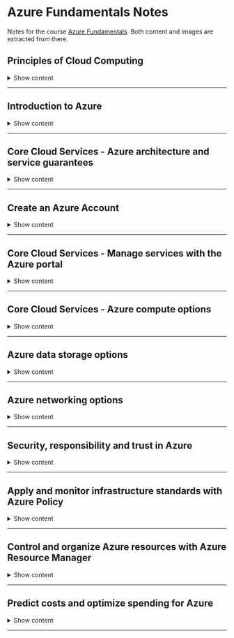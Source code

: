 # Azure Fundamentals Notes

Notes for the course [Azure Fundamentals](https://docs.microsoft.com/en-us/learn/paths/azure-fundamentals/). Both content and images are extracted from there.

## Principles of Cloud Computing

<details>
<summary> 
Show content
</summary>
<p>

### Learning Objectives

* Common cloud computing services
* Benefits of cloud computing
* Cloud deployment model

### What is cloud computing?

It's a resource rental based on a pay per use approach, abstracting the hardware from the users.

### Cloud Computing Services

#### Compute Power

It is the processing capability offered by cloud-based servers. Depending on our needs, we can chose among three different options:

* **Virtual Machines (VM)**: You are provided the hardware and the OS, but have to control and maintain the rest of the software. This VM will run on a physical server based on a datacenter and overall resources will be shared with other VMs in an isolated and secure fashion.

* **Containers**: Such as Docker, offer an independent, consistent and isolated execution environment for applications. They do not require any OS - as they just contain the minimum dependencies to run the app - they are easy and fast to spin up, move to a different machine and scale.

* **Serverless Computing**: Is the ability to run an application without creating, configuring nor maintaining a server. By breaking the whole application into smaller pieces, we can define a workflow and a set of triggers to execute the different parts of the application.

As per **pricing**, with VMs and Containers, we pay for as long the server is up, eventhough the application is idle. With Serverless Computing though, you only pay for the processing time of each function.

![img](./assets/principles-of-cloud-computing/vm-vs-container-vs-serverless.png)

#### Storage

If you either need to store a file or use a database, cloud providers offer the possibility to scale the storage as per your needs.

#### Summary

As requirements vary among all the processes and services business needs to offer, cloud computing is a **flexible** and **cost-efficient** solution to both small or big companies.

### Benefits of Cloud Computing

* **Cost-Effective**: with a pay-as-you-go model you don't need to make huge upfronts investments to start offering your services. Moreover, you don't need to manage any kind of infrastructure, freeing people to focus on other tasks.

* **Scalable**: It's easy to increase / decrease the resources used either manually or automatically.
    * *Vertical Scaling* or *scaling up* can be used to increase the power of an existing machine.
    * *Horizontal Scaling* or *scaling out* adds more servers to function together as a unit.

* **Elastic**: Can automatically adapt to workload changes by adding or removing resources.

* **Current**: By removing the need of managing hardware and other IT tasks, you can focus on just building and deploying your apps.

* **Reliable**: As it offers backups, disaster recovery and data replication services to make sure that your data is always safe. If on top you follow redudancy on your architectures you can avoid single points of failure.

* **Global**: With datacenters all over the globe, you can have presence close to your customers and reduce response time.

* **Secure**: Offering policies, technologies and controls.

### Compliance terms and requirements

Cloud providers should also help when complying with regulations and standards such as GDPR.

### Economies of Scale

The ability to do things at a lower cost per unit when operating at a larger scale.

### Capital expenditure (CapEx) versus operational expenditure (OpEx)

* **Capital Expenditure (CapEx)**: Spending of money on physical infrastructure up front, and then deducting that expense from your tax bill over time. This is the example of on-premise servers, where one needs to pay for server, storage, network, backup, disaster recovery and general infrastructure costs for both software and hardware plus the technical personnel.

* **Operational Expenditure (OpEx)**: Spending money on services or products now and being billed for them now. With cloud computing we can access to more customized features as we're not sharing the same framework for everyone. Charges are scalable based on usage rather than having a fixed capacity and the billing can directly by focused to a user or organization level.

![img](./assets/principles-of-cloud-computing/capexvsopex.png)

### Cloud deployment models

A cloud deployment model defines where the data is stored and how customers interact with it.

* **Public Cloud**: No local hardware - everything runs on the cloud provider. It implies the following **advantadges**:
    * Scalability and agility, as you just rent more hardware when needing it.
    * Pay-as-you-go pricing: no CapEx.
    * No need for hardware maintenance.
    * Minimal technical knowledge to set up and use.

    However, there also are some **disadvantages**:
    * Maybe you are not able to manage the hardware as you'd want.
    * It's possible that some security requirements, policies or standards that cannot be met.
    * Unique business requirements - such as maintaining a legacy application - might be hard to meet.

* **Private Cloud**: You set up the whole datacenter, access policies and resources in the organization. This has some **advantages**:
    * You can configure it so that it's possible to maintain any legacy app.
    * Full control (and responsability) over security.
    * Easier to meet security, policy and standards.

    The **disadvantages** would be:
    * Initial CapEx costs.
    * Limited agility.
    * High IT skills.

* **Hybrid Cloud**: Combination of Public and Private clouds, which brings both worlds advantages which may be benefitial for some applications or configurations but also can end up being more expensive and hard to manage.

### Types of Cloud Services

* **IaaS**: Most flexible category, giving full control on the hardware that runs the app.
    > **Shared repsonsibility model**: Ensuring that a service is running is a shared responsibility between the cloud provider (in charge of the infrastructure) and the customer (who needs to set up the proper configurations).
    This is the usual scenario when migrating workloads - as you can mimic on-premise setup, testing and deployment for new apps and for storage, backup and recovery.

* **PaaS**: Provides an environment for building, testing and deploying software applications, where one does not need to care about the underlying infrastructure. It is useful as it brings a framework that developers can work upon and also for analytics or BI tasks.

* **SaaS**: Software hosted and managed for the customer, who acts as end user.

![img](./assets/principles-of-cloud-computing/responsibility.png)


### Knowledge Check

1. Which term from the list below would be viewed as benefits of using cloud services?

* Unpredictable costs
* Elasticity
* Local reach only

    <details>
    <summary> 
    Answer
    </summary>
    <p>
    Elasticity: Elasticity, Agility and Economies of scale are the correct answers, and would be seen as benefits that you can gain from using cloud services.
    </p>
    </details>


2. Suppose you have two types of applications: legacy applications that require specialized mainframe hardware and newer applications that can run on commodity hardware. Which cloud deployment model would be best for you?


* Public cloud
* Private cloud
* Hybrid cloud

    <details>
    <summary> 
    Answer
    </summary>
    <p>
    Hybrid cloud: A hybrid cloud is a public and private cloud combined. You can run your new applications on commodity hardware you rent from the public cloud and maintain your specialized mainframe hardware on-premises.
    </p>
    </details>

3. You're developing an application and want to focus on building, testing, and deploying. You don't want to worry about managing the underlying hardware or software. Which cloud service type is best for you?

* Infrastructure as a Service (IaaS)
* Platform as a Service (PaaS)
* Software as a Service (SaaS)


    <details>
    <summary> 
    Answer
    </summary>
    <p>
    Platform as a Service (PaaS): Platform as a Service is the best choice here because the PaaS services handle the IT management tasks for you, so you can focus on writing code.
    </p>
    </details>

</p>
</details>

---

## Introduction to Azure

<details>
<summary> 
Show content
</summary>
<p>

### Learning Objectives

* What Microsoft Azure is.
* Deploy and configure a web server.
* Learn how to scale up your server.
* Interact with the web server using Azure Cloud Shell.

### Tour of Azure services

Azure is Microsoft's cloud computing platform.

![img](./assets/introduction-to-azure/azure-services.png)

It offers a lot of services of different nature:

* **Compute**: helping in hosting applications and services.
* **Networking**: for linking resources and providing access to applications.
* Four main types of **storage**: Blob storage, File storage, Queue storage and Table storage (NoSQL store).
* **Mobile**: to create services for iOS, Android an Windows.
* **Databases** with global connectivity.
* Building and hosting **Web** applications.
* **IoT** data gathering and analysis.
* Analytics solutions for **Big Data**.
* **AI**: helping with creating and deploying ML models.
* **DevOps** services for building, testing and releasing your applications.

### Exercise - Create a website hosted in Azure

> In this section, it is useful to directly access Azure course and work with the given [sandbox](https://docs.microsoft.com/en-us/learn/modules/welcome-to-azure/4-exercise-create-website). It does not charge your subscription.

* **App Service**: HTTP-based service that enables you to build many types of web-based solutions without managing the infrastructure. With an App Service Plan we specify the compute resources and location for the web app.

* **Azure Marketplace**: Online store that hosts certified and optimized applications to run in Azure, for example Wordpress in an App Service.

### Exercise - Configure an App Service

> In this section, it is useful to directly access Azure course and work with the given [sandbox](https://docs.microsoft.com/en-us/learn/modules/welcome-to-azure/5-exercise-configure-app-service). It does not charge your subscription.

By looking at the performance graphs we can check if we need to perform any changes on the configuration of our app. When **scaling** a webb app, we could add network bandwidth, memory, storage or compute power.

> **Azure Advisor** and **Azure Cost Management** are two services that help you optimize cloud spend. You can use these services to identify where you're using more than you need, and then scale back to the capacity you're actually using.

Finally, notice that there are three categories of configurations plans to make it easier to define our setup for dev, prod or isolated workloads.

> **Isolated**:	This category is ideal for workloads that require advanced networking and fine-grained scaling.

### Exercise - Access an App Service using Azure Cloud Shell

> In this section, it is useful to directly access Azure course and work with the given [sandbox](https://docs.microsoft.com/en-us/learn/modules/welcome-to-azure/6-exercise-cloud-shell). It does not charge your subscription.

**Azure Cloud Shell** is a browser-based command-line experience for managing and developing Azure resources


### Knowledge Check

1. What is Azure?

* Microsoft's cloud computing platform, which provides compute power, storage, and services over the Internet using a pay-as-you-go pricing model.
* A single data center located in Redmond, Washington.
* A hosting environment specifically for virtual machines

    <details>
    <summary> 
    Answer
    </summary>
    <p>
    Microsoft's cloud computing platform, which provides compute power, storage, and services over the Internet using a pay-as-you-go pricing model: Azure provides raw compute power and storage, as well as services to help you explore new software paradigms such as intelligent bots and mixed reality. 
    </p>
    </details>


2. Which of the following is an example of an Azure application platform?

* Azure App Service
* Azure Load Balancer
* Azure Table Storage
* Azure Cache for Redis

    <details>
    <summary> 
    Answer
    </summary>
    <p>
    Azure App Service: Azure App Service is an HTTP-based service that enables you to build and host many types of web-based solutions without managing infrastructure. 
    </p>
    </details>

3. When should you scale out your deployment?

* When your application or service requires a more powerful CPU or more memory to run faster.
* When you need additional virtual machines to speed up your application.
* When you're using excess capacity that you don't need.

    <details>
    <summary> 
    Answer
    </summary>
    <p>
    When you need additional virtual machines to speed up your application: Scaling out means adding additional systems, such as virtual machines. For example, you might create many virtual machines configured in the same way and use a load balancer to distribute work across them. 
    </p>
    </details>


</p>
</details>

---

## Core Cloud Services - Azure architecture and service guarantees

<details>
<summary> 
Show content
</summary>
<p>

### Learning Objectives

* Physical infrastructure of Azure.
* Understand the service level agreements provided by Azure.
* Learn how to provide your own service level agreement for your apps.

### Datacenters and Regions

Cloud providers are built upon datacenters around the globe, where the physical hardware is located.

**Regions** are geographical areas on the planet containing +1 datacenter. This partition into regions gives flexibility to provide services which are close - and thus ensure lower latency - to the user.

### Geographies

Azure divides the world into **geographies** that are defined by geopolitical boundaries. Each geography preserve data residency and compliance needs required by those countries. Moreover, they are fault-tolerant to withstand complete region failure. We have the following geographies:

* Americas
* Europe
* Asia Pacific
* Middle East and Africa

Each region belongs to a single geography and has specific service availability, compliance, and data residency/sovereignty rules applied to it

### Availability Zones

To avoid single points of failure, cloud providers can help us create highly available applications through **Availability Zones**, which are separate datancenters within a region isolated from each other. If one zone goes down, the others keep working. The idea is that we can locate the resources in a zone and replicate in another.

There are two types of services that support AZs:
* Zonal Services: where the resource is pinned to a specific zone (e.g., a VM)
* Zone-redundant Services: where the platform automatically replicates services accross zones (e.g., zone-redundant storage or SQL databases)

### Region Pairs

Availability zones are created using 1+ datacenters, and there is a minimum of three zones within a single region. To ensure that services can still be provided even if two datacenters go down, Azure created Region Pairs.

Region Pairs are two region in the same geography but at least 300 miles away, which helps replicating resources accross the same geography and ensuring availabilty even in case of disaster. They are used to provide reliable services and data redudancy (geo-redundant).

### Service-Level Agreements

Formal documents called Service-Level Agreements (SLAs) capture the specific terms that define the performance standards that apply to Azure. These documents are specific for individual services and define what happens if a products fails to perform.

There are three key characteristics of SLAs:

* **Performance Targets**: such as uptime guarantees or connectivity rates.
* **Uptime and Connectivity Guarantees**: which usually specify from 99.9% performance target commitment to 99.999%.
* **Service Credits**: describing how Microsoft will respond if a service fails to perform its governing SLA's specification.

### Compose SLAs accross services

Combining SLAs from different services results in a *Composite SLA*. We can calculate this with probability calculus.

For example having a Web App (99.95%) that redirects trafic to either a DB (99.99%) or a Queue (99.9%) gives us:

* If the probability that both DB and queue are up is `1.0 − (0.0001 × 0.001) = 99.99999%`
* Then, the composite SLA ends up as

```bash
99.95 × 99.99999 = ~99.95%
```

### Improve your app reliability

*Application SLA* is the creation of your own SLA based on the workloads and services. We need to know our business requirements to provide a solution that best suits an overall SLA considering all components.

Although rare, we also need to plan for entire service disruption. Here we have important aspects such as **Resiliency**, the ability of a system to recover from failures and continue to function. High availability and disaster recovery are two crucial components of resiliency. Howeher, the higher availability we want our application to be, the more expensive it will get as it will require more resources. This will also make it more complex in the overall architecture.


### Knowledge Check

1. Deploying an app can be done directly to what level of physical granularity? 

* Region
* Datacenter
* Server rack

    <details>
    <summary> 
    Answer
    </summary>
    <p>
    Region: Azure organizes infrastructure around regions, which include multiple datacenters. You can pick the region you want resources deployed into. You can't select a specific datacenter or location within a datacenter.
    </p>
    </details>


2. To use Azure datacenters that are made available with power, cooling, and networking capabilities independent from other datacenters in a region, choose a region that supports _________?

* Geography distribution
* Service-Level Agreements (SLAs)
* Availability Zones

    <details>
    <summary> 
    Answer
    </summary>
    <p>
    Availability Zones: Availability Zones are datacenters set up to be an isolation boundary from others in the region, with their own power, cooling, and networking. If one zone in a region goes down, other Availability Zones in the region continue to work. 
    </p>
    </details>

3. Application availability refers to what?

* The service level agreement of the associated resource.
* Application support for an availability zone.
* The overall time that a system is functional and working.

    <details>
    <summary> 
    Answer
    </summary>
    <p>
    The time that a system is working is referred to as the application availability.
    </p>
    </details>


</p>
</details>

---

## Create an Azure Account

<details>
<summary> 
Show content
</summary>
<p>


### Accounts and subscriptions

An **Azure account** is an identity in either Azure Active Directory (Azure AD), or a directory that is trusted by Azure AD, such as a work or school organization. It holds information such as:

* Name, email, and contact preferences
* Billing information such as a credit card

You use an Azure account to sign in to the Azure website and administer or deploy services. Every Azure account is associated with one or more subscriptions.

An **Azure subscription** is a logical container used to provision resources in Azure and is associated with Azure AD.

There are four different subcription types:

* Free
* Pay-As-You-Go
* Enterprise Agreement
* Student

### When to use multiple Azure subscriptions

Sometimes it is useful to separate resources at a subcription level, as **billing** and **access control** happen at the subscription. We could use this to separate DEV and PROD environments for billing and security reasons or even to isolate some resources for compliance.

Also, note that one could also transfer a subscription from one billing account to another.

### Authenticate access with Azure Active Directory

Azure AD is a modern identity provider that supports multiple authentication protocols. It is partitioned into separate **tenants**, which are dedicated and isolated instances of the Azure Active Directory service, owned and managed by an organization. A tenant may have multiple subscriptions (in a trust relationship), but a subscription only belongs to one tenant.

![./assets/azure-account/4-azure-ad-tenant.png]

Notice that each Azure AD tenant has an account owner. This is the original Azure account that is responsible for billing. You can add additional users to the tenant, and even invite guests from other Azure AD tenants to access resources in subscriptions.

### Knowledge Check

1. Which of the following defines an Azure subscription correctly?

* Using Azure does not require a subscription
* All Azure subscriptions are always free
* An Azure subscription is a logical unit of Azure services that is linked to an Azure account
* An account cannot have more than one subscription


    <details>
    <summary> 
    Answer
    </summary>
    <p>
     An Azure subscription is a logical unit of Azure services that is linked to an Azure account: Using Azure requires an Azure subscription. Azure offer free and paid subscription options to suit different customer needs and requirements, and an account can have one or more subscriptions, with different billing models and access-management policies applied to each . A subscription provides authenticated and authorized access to Azure products and services, and allows you to provision resources.
    </p>
    </details>


2. True or False. Azure has free services you can use once you have an Azure subscription.

* True - there are several free services available.
* False - services are only free for the first 12 months.


    <details>
    <summary> 
    Answer
    </summary>
    <p>
     True: Azure has several free services you can use including Azure App Services, Functions, and Azure Kubernetes containers.
    </p>
    </details>

3. Billing in Azure is ______________

* Annually for each Azure account based on usage.
* Monthly for each Azure subscription based on usage.
* Monthly for each Azure account based on usage.
* Daily for each Azure subscription based on usage.


    <details>
    <summary> 
    Answer
    </summary>
    <p>
    Billing is performed monthly for each subscription in the account, based on the resource usage.
    </p>
    </details>

</p>
</details>

---

## Core Cloud Services - Manage services with the Azure portal

<details>
<summary> 
Show content
</summary>
<p>

### Azure management options

There is a broad selection of tools that can be used to configure and manage Azure.


* **Azure portal** for interacting with Azure via a Graphical User Interface (GUI). It uses a **blades model** for navigation, where a blade is a slide-out panel containing the UI for a single level in a navigation sequence. The initial dashboard can be configured with a tile system to show the resources or metrics that the user is interested in the most. Dashboards can be created, cloned or deleted and configured using the *dashboard.json* file.
* **Azure PowerShell** and Azure Command-Line Interface (CLI) for command line and automation-based interactions with Azure.
* **Azure Cloud Shell** for a web-based command-line interface.
* **Azure mobile app** for monitoring and managing your resources from your mobile device.

Moreover, it is good to know that one can use preview resources (by searching for "preview") and get notified about General Availability (GA) releases in the "What's new" link.

### Knowledge Check

1. An Azure dashboard is stored as which type of file?

* XML
* JSON
* PNG

    <details>
    <summary> 
    Answer
    </summary>
    <p>
    Azure dashboards are stored as JSON files, which allow them to be uploaded and downloaded to share with other members of the Azure directory.
    </p>
    </details>

2. Azure Advisor provides advice on which of these topics:

* Creating an Azure account
* Best practices and security for your services
* Using the Azure portal effectively

    <details>
    <summary> 
    Answer
    </summary>
    <p>
    Azure Advisor is a free service built into Azure that provides recommendations on high availability, security, performance, and cost.
    </p>
    </details>


3. True or false: Azure Cloud Shell is an interactive, browser-accessible shell for managing Azure resources?

* True
* False

    <details>
    <summary> 
    Answer
    </summary>
    <p>
    Azure Cloud Shell is an interactive shell for managing Azure resources. You can control and administer all of your Azure resources in the current subscription through a command-line interface built right into the portal.
    </p>
    </details>


</p>
</details>

---

## Core Cloud Services - Azure compute options

<details>
<summary> 
Show content
</summary>
<p>

### Learning Objectives

* Identify compute options in Azure.
* Select compute options that are appropriate for your business.

### Essential Azure compute concepts

Azure compute is an on-demand computing service for running cloud-based applications in the form of:

* **Virtual Machines**: software emulations of physical computers. They include a virtual processor, memory, storage and networking resources. They need to run on an OS.
* **Containers**: virtualization environment for running applications. They do not need any OS, instead they just include the minimum necessary dependencies to run the application and use the existing host OS running the container.
* **App Service**: PaaS offering in Azure designes to host web-oriented applications.
* **Serverless Computing**: is a cloud-hosted execution environment that runs your code but abstracts the underlying hosting environment.

### Explore Azure Virtual Machines

They are a useful choice when we need
* Total control over the operating system (OS)
* The ability to run custom software, or
* To use custom hosting configurations

Some use examples could be during testing and development, when running applications in the cloud without the need of creating the infrastructure, when extending your datacenter to the cloud or during disaster recovery to being able to run business critical applications.

Moreover, when migrating to the cloud, you could use a full IaaS approach to "lift and shift" your applications, copying your physical server configurations.

#### Scaling VMs

Grouping VMs together can bring the benefits of high availability, scalability and redundancy:
* **Availability sets**: logical grouping of two or more VMs to keep applications up during maintenance. This could mean that some patches or upgrades needed to be done on the machine (planned maintenance) or due to hardware failure in the datacenter (unplanned maintenance). The group of VMs that share common hardware are in the same *fault domain* - rack of servers.

    With an availability set you get up to three fault domains that each have a server rack with dedicated power and network resources and five logical update domains, which indicate the group of VMs that are being rebooted / patched at the same time.

    ![img](./assets/azure-compute-options/availability-sets.png)

* **Scale sets**: let you create and manage a group of identical, load balanced VMs in order to provide high availability apps and increase / decrease the number of VMs depending on demand.

* **Azure Batch**: enables large-scale job scheduling and compute management with the ability to scale to tens, hundreds or thousands of VMs. Batch starts a pool of VMs, installs applications and staging data, runs the jobs, identifies failures and requeues works, scales down the pool as work completes.

### Explore Containers in Azure

Azure supports Docker containers. There are several ways to manage containers in Azure:

* **Azure Container Instances (ACI)**: PaaS offering that allows to upload the containers and execute them directly with automatic elastic scale.
* **Azure Kubernetes Service (AKS)**: Complete orchestration service (automating, managing and interacting) for containers with distributes architectures with multiple containers.

Containers are often used to create solutions using a **microservice architecture**. This architecture is where you break solutions into smaller, independent pieces, which allows to scale and upgrade the differents parts independently.

### Explore Azure App Service

PaaS service that allows you to focus on the website and API logic while Azure handles the infrastructure to run and scale your web applications. You pay for the resources used by processing depending on the App Service Plan chosen, which determines how much hardware is devoted to your host.

There are different types of web apps:

* **Web Apps**: which supports web app hosting.
* **API Apps**: you can build REAS-based Web APIs with Swagger support and the ability to package and publish your API in the Azure Marketplace.
* **Web Jobs**: allow you to run a program or scripts in the same context as a web app,API app or mobile app. They can be scheduled or run by a trigger.
* **Mobile app back-ends**: lets one quickly build the backend for iOS or Android apps. You can store mobile app data in cloud DBs, authenticate customers, send push notifications and execute custom backend logic.

### Explore Serverless computing in Azure

Serverless computing encompasses three ideas:
* **Abstraction of servers**: where you simply deploy your code which then runs with high availability.
* **Event-driven scale**: Which is an excellent fit for workloads that respond to events. The platform automatically scales. Events can be defined by a variety of triggers.
* **Micro-billing**: Where you pay only for the time that your code is running.

Azure has two implementations of serverless compute:

* **Azure Functions**: which can execute code in almost any modern language. Furthermore, Azure Functions can be either stateless (the default) where they behave as if they're restarted every time they respond to an event), or stateful (called "Durable Functions") where a context is passed through the function to track prior activity.
* **Azure Logic Apps**: which execute workflows designed to automate business scenarios based on an event. They can be defined via UI or JSON files. While Azure Functions can run locally, Logic Apps only run in the cloud.

### Kwnowledge Check


1. Suppose you have an existing application running locally on your own server. You need additional capacity but prefer to move to Azure instead of buying upgraded on-premises hardware. Which compute option would likely give you the quickest route to getting your application running in Azure?

* Serverless computing
* Containers
* Virtual machines


    <details>
    <summary> 
    Answer
    </summary>
    <p>
    You have full control over the VM setup, so you can configure it to match your on-premises server. This control will allow your existing application to run on the Azure VM with little or no change.
    </p>
    </details>

2. Imagine that you work on a photo-sharing application that runs on millions of mobile devices. Demand is unpredictable because you see a spike in usage whenever a locally or nationally significant event occurs. Which Azure compute resource is the best match for this workload?

* Serverless computing
* Containers
* Virtual machines

    <details>
    <summary> 
    Answer
    </summary>
    <p>
    The photo-sharing app is event driven and needs to handle unpredictable demand. Serverless computing is a good fit for this situation because it is event-based and can scale instantly to process spikes in traffic. It should also be a cost-effective choice because you will pay for compute time only when processing user data.
    </p>
    </details>


3. The compute options give you different levels of control over the configuration of the environment in which your application runs. Which of the following lists the compute options in order from "most control" to "least control"?

* Serverless computing, containers, virtual machines
* Containers, serverless computing, virtual machines
* Virtual machines, containers, serverless computing


    <details>
    <summary> 
    Answer
    </summary>
    <p>
    Virtual machines give you full control over the environment. Containers give you limited control. Serverless computing does not allow you to do any infrastructure configuration.
    </p>
    </details>

</p>
</details>

---

## Azure data storage options

<details>
<summary> 
Show content
</summary>
<p>

### Learning Objectives

* Survey the data storage options in Azure
* Discover how Azure data storage can meet your business demands
* Compare Azure data storage with on-premises storage

### Benefits of using Azure to store data

* **Automated backup and recovery**: mitigating the risk of losing data.
* **Replication across the globe**: protecting your data.
* **Support for data analytics**
* **Encryption capabilities**: making it secure. You also have control over who can access the data.
* **Multiple data types**: for both relational and NoSQL.
* **Data storage in virtual disks**: with up to 8TB capacity per disk.
* **Storage Tiers**: to prioritize access to data based on frequently used vs. rarely used information.

### Types of Data

* **Structured data**: data that adhers to a schema so all of it has the same fields or properties. Also known as relational data.
* **Semi-structured data**: which does not neatly fit into tables, rows and columns. Uses *keys* to organize and provide a hierarchy. Also known as non-relational or NoSQL data.
* **Unstructured data**: No structure means no restrictions. For example, a blob can hold a PDF, JPG, JSON, video...

### How Azure data storage can meet your business storage needs

* **Azure SQL**: As a Database as a Service (DaaS), it gives the latest stable SQL server engine in a high performance, reliable, fully managed and secure way.
* **Azure Cosmos DB**: Distributed database service which supports schema-less data. This means that it supports applications with changing data.
* **Azure Blob Storage**: It is unstructured, so no restrictions applied. Blobs are scalable and it's easy to rowk with blobs with applications. They can manage thousands of simultaneous uploads and massive amounts of data.
* **Azure Data Lake Storage**: Large repository hosting both structured and unstructured data which allows to perform analytics on the data. Combines the scalability and cost benefits of object storage with the reliability and performance of the Big Data file system capabilities.
* **Azure Files**: Offers fully managed file shares in the cloud that are accessible via the industry standard Server Message Block (SMB) protocol. Machines can mount these to have access to the data.
* **Azure Queue**: Service for storing large numbers of message. It also can be used to help build flexible applications and separate functions for better durability across large workloads and provides asynchronous message queueing for communication between application components.
* **Disk Storage**: Disk storage provides disks for virtual machines, applications, and other services to access and use as they need, similar to how they would in on-premises scenarios.
* **Storage Tiers**: Azure offers three storage tiers for blob object storage:
    * Hot storage tier: optimized for storing data that is accessed frequently.
    * Cool storage tier: optimized for data that are infrequently accessed and stored for at least 30 days.
    * Archive storage tier: for data that are rarely accessed and stored for at least 180 days with flexible latency requirements.
* **Encryption and replication**: Azure provides security and high availability to your data through encryption and replication features:
    * Encryption for storage services: We can choose between SSE (Azure Storage Service Encryption) which encrypts data before writing and decrypts when reading transparently to the user or Client-side encryption, where the data is already encrypted by the client libraries.
    * Replication for storage availability: ensuring that data is durable and available.

### Comparison between Azure data storage and on-premises storage

Storing data in the cloud gives the following benefits vs. on prem solutions:

* **Cost effectiveness**: as we don't need an upfront expense and just pay-as-you-go.
* **Reliability**: Azure data storage provides data backup, load balancing, disaster recovery, and data replication as services to ensure data safety and high availability without as much investment as in on premise.
* **Multiple storage** types depending on your needs.
* The **agility** to change the technologies used.

### Kwnowledge Check


1. Suppose you work at a startup with limited funding. Why might you prefer Azure data storage over an on-premises solution?

* To ensure you run on a specific brand of hardware, which will let you form a marketing partnership with that hardware vendor.
* The Azure pay-as-you-go billing model lets you avoid buying expensive hardware.
* To get exact control over the location of your data store.

    <details>
    <summary> 
    Answer
    </summary>
    <p>
    The Azure pay-as-you-go billing model lets you avoid buying expensive hardware: There are no large, up-front capital expenditures (CapEx) with Azure. You pay monthly for only the services you use (OpEx).
    </p>
    </details>

2. Which of the following situations would yield the most benefits from relocating an on-premises data store to Azure?

* Unpredictable storage demand that increases and decreases multiple times throughout the year.
* Long-term, steady growth in storage demand.
* Consistent, unchanging storage demand.

    <details>
    <summary> 
    Answer
    </summary>
    <p>
    Unpredictable storage demand that increases and decreases multiple times throughout the year: Azure data storage is flexible. You can quickly and easily add or remove capacity. You can increase performance to handle spikes in load or decrease performance to reduce costs. In all cases, you pay for only what you use.
    </p>
    </details>


3. A newly released mobile app using Azure data storage has just been mentioned by a celebrity on social media, seeing a huge spike in user volume. To meet the unexpected new user demand, what feature of pay-as-you-go storage will be most beneficial?

* The ability to provision and deploy new infrastructure quickly
* The ability to predict the service costs in advance
* The ability to meet compliance requirements for data storage

    <details>
    <summary> 
    Answer
    </summary>
    <p>
    The ability to provision and deploy new infrastructure quickly: As the user demand increases, the agility to deploy new servers or services as needed can help scale to meet the increased user load.
    </p>
    </details>

</p>
</details>

---

## Azure networking options

<details>
<summary> 
Show content
</summary>
<p>

### Learning Objectives

* How an Azure virtual network provides secure network communication among resources such as virtual machines and other networks
* What high availability and resiliency mean and how Azure Load Balancer can increase resiliency within a single geographic region
* What latency is and how Traffic Manager helps reduce network latency and provides resiliency across geographic locations

### Deploy your site to Azure

#### Using an N-tier architecture

This approach divides an application into two or more logial tiers. A higher tier can access services from a lower tier, but a lower tier should never access a higher tier. It allows for reusability of the different pieces and simplifies maintenance.

A *three-tier* architecture is often used in web applications:

![img](./assets/azure-networking/three-tier.png)

This also allows for fine-grained securization of the different pieces with inbound rules.

#### Your e-commerce site running on Azure

Let's break down some definitions:

* **Region**: one or more Azure datacenters within a specific geographic location.
* **Virtual Network**: logically isolated network on Azure, allowing resources to securely communicate with each other, to the internet and on-premise networks. A virtual network is scoped to a single region, but multiple networks from different regions can be connected together by peering.
* **Subnets** are an internal logical organization of a virtual network so that you can organize and secure your resources in discrete sections.
* **Network Security Group** or NSG allows or denies inbound network traffic to your Azure resources. It can be seen as a cloud-level firewall.


### Scale with Azure Load Balancer

* **Availability** refers to how long your service is up and running without interruption. **High Availability** refers to a service that is up and running for a long period of time.
* **Resiliency** refers to a system's ability to stay operational during abnormal conditions such as natural disasters, maintenance (planned or unplanned), spikes in traffic and malicious threads.
* **Load Balancer** distributes traffic evenly among each system in a pool in order to achieve high availability and resiliency.
* **Azure Application Gateway** is a load balancer designed for web applications. It uses Load Balancer at the transport level (TCP) and applies sophisticated URL-based routing rules to support several advanced scenarios. The image below shows an application layer (OSI layer 7) load balancing, as it understands HTTP messages.

![img](./assets/azure-networking/appgateway.png)

    Some benefits of using an App Gateway over a LB are:
    * Cookie affinity, when you want to keep a user session on the same backend server.
    * SSL termination: pass uncrypted traffic to the backend. It also support full end-to-end encryption if you need it.
    * Web application firewall, as it supports a sophisticated firewall (WAF).
    * URL rule-based routes: allows you to route traffic based on URL patterns, source IP address and port to destination IP address and port. This is helpful when setting up a content delivery network.
    * Rewrite HTTP headers to add or remove information of outbound HTTP headers.

* A **content delivery network** (CDN) is a distributed network of servers that can efficiently deliver web content to users. It is useful to get content to users in their local region to minimize latency.

* **DNS** or Domain Name System is a way to map user-friendly names to their IP addresses.

### Reduce latency with Azure Traffic Manager

**Latency** is the time it takes for data to travel over the network (in ms). Contrary, **bandwidth** refers to the amount of data that can fir on the connection. One of the biggest factors affecting latency is distance.

Thus, one way to reduce latency is to provide different copies of a Web App in different regions and then use **Azure Traffic Manager** to route users to the closest endpoint. It uses the DNS server that's closer to the user.

![img](./assets/azure-networking/traffic-manager.png)

You could even connect Traffic Manager to an existing on-premise network.


### Knowledge Check

1. What is an Azure region?

* One or more Azure data centers within a specific geographical location.
* A way of breaking networks into smaller networks.
* Firewall rules which define the flow of traffic in and out of Azure.

    <details>
    <summary> 
    Answer
    </summary>
    <p>
    ne or more Azure data centers within a specific geographical location.: Azure regions help you deliver your apps and services closest to your users. West US and North Europe are examples.
    </p>
    </details>

2. Which of the following is true about virtual networks?

* You configure virtual networks through software.
* A virtual network accepts network traffic on all ports. You configure the firewall through virtual machines.
* Virtual networks are always reachable from the internet.

    <details>
    <summary> 
    Answer
    </summary>
    <p>
    You configure virtual networks through software: Software enables you to treat a virtual network just like your own network. Azure maintains the physical hardware for you.
    </p>
    </details>

3. Which is true about Azure Load Balancer?

* You must use Azure Load Balancer if you want to distribute traffic among your virtual machines running in Azure.
* Azure Load Balancer works with internet-facing traffic only.
* Azure Load Balancer distributes traffic among similar systems, making your services more highly available.

    <details>
    <summary> 
    Answer
    </summary>
    <p>
    Azure Load Balancer distributes traffic among similar systems, making your services more highly available: If one system is unavailable, Azure Load Balancer stops sending traffic to it. It then directs traffic to one of the responsive servers.
    </p>
    </details>

4. What is network latency?

* The amount of data that can fit on the connection.
* The distance data must travel to reach its destination.
* The time it takes for data to travel over the network.

    <details>
    <summary> 
    Answer
    </summary>
    <p>
    Latency measures the time it takes for data to reach its destination. Latency is typically measured in milliseconds.
    </p>
    </details>

5. How does Azure Traffic Manager reduce latency?

* It chooses only the fastest networks between endpoints.
* It chooses the endpoint that's closest to the user's DNS server.
* It caches content, similar to how content delivery networks work.

    <details>
    <summary> 
    Answer
    </summary>
    <p>
    Choosing the server that's closest to the user is a good way to reduce latency.
    </p>
    </details>

</p>
</details>

---

## Security, responsibility and trust in Azure 

<details>
<summary> 
Show content
</summary>
<p>

### Learning Objectives


* Security responsibility is shared with Azure
* Identity management provides protection, even outside your network
* Encryption capabilities built into Azure can protect your data
* To protect your network and virtual networks

### Cloud security is a shared responsibility

* In IaaS, you are responsible of patching and securing the OS, software and network.
* In PaaS, you need to secure your application but not the infrastructure.
* With SaaS, almost everything is outsourced.

However, you are always responsible for __data, endpoints, accounts and access management__.

#### A layered approach to security

Defense in depth is a strategy that employs a series of mechanisms to slow the advance of an attack aimed at acquiring unauthorized access to information. After a layer is breached, the next is already in place to prevent further exposure. This way there is not just a single layer of protection.

![img](./assets/azure-security/defense_in_depth_layers_small.png)

* **Data**: Attackers usually are after data. It's the user's responsibility to control data access and security.
* **Application**: Development teams must ensure app security and avoid vulnerabilities.
* **Compute**: Secure access to VMs and implement endpoint protection.
* **Networking**: Secure the resources communication.
* **Perimeter**: Protect from network-based attacks such as DDoS. Use firewalls to identify and alert on malicious attacks.
* **Identify and access**: ensure identities are secure and grant access only to what is needed.
* **Physical Security**: Physical buildings and access control.

### Get tips from Azure Security Center

Is a monitoring service that provides threat protection across all of your services both in Azure, and on-premises, which continuously monitors services and resources and provides security recommendations. Has both free and standard tiers.

#### Usage Scenarios

1. You can use Security Center for incident response to detect (first indication of event investigation), asses (initial analysis to obtain information about the suspicious activity) and diagnose (to conduct a technical investigation and identify containment, mitigation and workaround strategies).
1. Use Security Center recommendations to enhance security by configuring security policies, which define a set og controls to specified subscriptions or resource groups.

### Identity and access

* **Authentication** is the process of establishing the identity of a person or service looking to access a resource.
* **Authorization** is the process of establishing what level of access an authenticated person or service has.

#### What is Azure Active Directory?

Azure AD is a cloud-based identity service. It provides services such as

* **Authentication** to identify access to applications and resources.
* **Single-Sign-On** (SSO), which enables users to remember only one ID and password accross multiple applications.
* **Application Management**, where you can manage your cloud and on-premise apps using Azure AD Application Proxy.
* **Business to business (B2B) Identity services**: Manage your guest users and external partners while maintaining control over your own corporate data Business-to-Customer (B2C) identity services.
* **Device Management**. Manage how your cloud or on-premises devices access your corporate data.

#### Multi-factor authentication

MFA provides addictional security for your identities by requiring two or more elements for full authentication. These elements fall into three categories:
* Something you know - password or the answer to a security question.
* Something you posses - mobile app that receives a notification or token.
* Something you are - biometric property.

#### Providing identities to services

Usually, and against best practices, services credentials are embedded into not securized configuration files, which is a risk to exposure. Azure AD addresses this problem through two methods: service principals and managed identities for Azure services.

* An **Identity** is just a thing that can be authenticated, such as users, applications or servers.
* A **Principal** is an identity acting with certain roles or claims (such as `sudo`).
* A **Service Principal** is an identity that is used by a service or applications. Like other identities, it can be assigned roles.

Creating Service Principals can be tedious. That's why Managed identites for Azure services are much easier and will do most of the work for you. A managed identity can be instantly created for any service supporting it, which automatically creates an account on AD and the infrastructure will automatically take care of authenticating the service and managing the account.

#### Role-based access control

Roles are sets of permissions, like "Read-only" or "Contributor", that users can be granted to access an Azure service instance. Roles can be assigned at different levels and can be inherited:

Management Group > Subcription > Resource Group > Resource

#### Privileged Identity Management

It is an additional paid-on offering that provides oversight of role assignments, self-service and just-in-time role activiation and Azure AD and resources access reviews.

### Encryption

Encryption is the process of making data unreadable and unusable to unauthorized viewers.

* **Symmetric Encryption** uses the same key to encrypt and decrypt data.
* **Asymmetric Encryption** uses a public key and private key pair, for example in SSH connections.

Encryption is approached in two ways:

* **Encryption at rest**: stored data is encrypted (in a disk or db), which makes the data unreadable without the keys and secrets to decrypt it.
* **Encryption in transit**, such as HTTPS, ensures that data is safe while traveling from one location to another. This gives protection to outside observers.

#### Encryption on Azure

* **Azure Storage Service Encryption** encrypts data at rest.
* **Azure Disk Encryption** helps encrypt VMs disks.
* **Transparent data encryption (TDE)** protects data in Azure SQL databases and Data Warehouses. It uses a symmetric encryption key.

Moreover, we need to makesure that keys themselves are secure. For this, Azure bring **Azure Key Vault**, which helps to manage both keys and secrets which are accessible via API. Also, it makes it easier to manage certificates (SSL/TSL) and sotre secrets backed by hardware security models (HSMs).

Some of the benefits of Azure KV are that you are centralizing application secrets which helps to control their distribution; secrets and keys are secure and you can monitor access and use; simplified administration of application secrets and is a service tightly integrated with other Azure services.

### Overview of Azure certificates

Transport Layer Security (TLS) is the basis for encryption of website data in transit. These certificates, though, have a lifecycle and require administration.

#### Types of certificates

* **Service Certificates** used for cloud services and enable secure communication and from the service. They can be managed separately from the service itself.
* **Management Certificates** are used for authenticating with the management API. They can be used to automate configuration and deployment of various Azure services. These are not directly related to any cloud service.

All of these certificates can be stored in Azure Key Vault as any other secret.

### Protect your network

A common theme is an emphasis of a layered approach to security.

A **firewall** is a service that grants server access based on the originating IP of the request. To provide inbound protection at the perimeter one can use:
* **Azure Firewall** which protects Azure Virtual Network resources.
* **Azure Application Gateway** which is a Load Balancer with a Web Application Firewall included. This protects from common, known vulnerabilities in websites. It is specifically designed to protect HTTP traffic.
* **Network virtual appliances (NVAs)** are ideal for non-HTTP services. Similar to hardware firewall appliances.

#### Stopping Distributed Denial of Service (DDos) attacks

These attacks attemp to overwhelm a network resources by sending requests. Azure uses the scale and elasticity of Microsoft's global network to mitigate DDoS attacks.

#### Controlling the traffic inside your virtual network

Network Security Groups allow you to filter network traffic to and from Azure resources in an Azure virtual network. They can contain multiple inbound and outbound rules to filter traffic. You can even totally remove public internet access to some resources.

VPN (Virtual Private Network) can be used to integrate on-premises network with Azure networks with secure communication. One could even use Azure **ExpressRoute** to connect cloud services over a private circuit instead of the public internet.

### Protect your shared documents

Microsoft Azure Information Protection (sometimes referred to as AIP) is a cloud-based solution that helps organizations classify and optionally protect documents and emails by applying labels.

### Azure Advanced Threat Protection

Azure Advanced Threat Protection (Azure ATP) is a cloud-based security solution that identifies, detects, and helps you investigate advanced threats, compromised identities,and malicious insider actions directed at your organization. Azure ATP is available as part of the Enterprise Mobility + Security E5 suite (EMS E5) and as a standalone license.

### Understand Security Considerations for Application Lifecycle Management Solutions

The Microsoft Security Development Lifecycle (SDL) introduces security and privacy considerations throughout all phases of the development process. It helps developers build highly secure software, address security compliance requirements, and reduce development costs. There are important security practices that should be followed:

* **Provide training**, as security is everyone's job.
* **Define security Requirements** including legal and industry requirements, internal standards and coding best practices.
* **Define metrics and compliance reporting** to ensure a minimum level of security quality.
* **Perform threat modeling** in environment with a meaningful security risk.
* **Emable design requirements** to help engineers implement more secure features.
* **Define and use cryptography standards** to ensure that all data is secure from unintended disclosure and alteration.
* **Manage security risks from using third-party components**, as they can be a possible vulnerability.
* Define a list of **Approved tools**.
* **Perform Static Analysis Security Testing** to test code before compilation.
* **Perform Dynamic Analysis Security Testing** to test the final packaged software.
* **Perform penetration testing** simulating the actions of a hacker.
* **Establish a standard incident response process** to address how to answer to new threats.

### Knowledge Check

1. Cloud security is a shared responsibility between you and your cloud provider. Which category of cloud services requires the greatest security effort on your part?

* Infrastructure as a service (IaaS)
* Platform as a service (PaaS)
* Software as a service (SaaS)

    <details>
    <summary> 
    Answer
    </summary>
    <p>
    IaaS: At this level, the cloud provider provides physical security to compute resources. However, it's your responsibility to patch and secure your operating systems and software, as well as configure your network to be secure.
    </p>
    </details>

1. Which of these helps you most easily disable an account when an employee leaves your company?

* Enforce multi-factor authentication (MFA)
* Monitor sign-on attempts
* Use single sign-on (SSO)

    <details>
    <summary> 
    Answer
    </summary>
    <p>
    SSO centralizes user identity, so you can disable an inactive account in a single step.
    </p>
    </details>

1. Which of these is the strongest way to protect sensitive customer data?

* Encrypt data as it sits in your database
* Encrypt data as it travels over the network
* Encrypt data both as it sits in your database and as it travels over the network

    <details>
    <summary> 
    Answer
    </summary>
    <p>
    Encrypting your data at all times, both as it sits in your database and as it travels over the network, minimizes the opportunity for an attacker to access your data in plain text.
    </p>
    </details>

1. There has been an attack on your public-facing website, and the application's resources have been overwhelmed and exhausted, and are now unavailable to users. What service should you use to prevent this type of attack?

* DDoS protection
* Azure Firewall
* Network Security Group
* Application Gateway

    <details>
    <summary> 
    Answer
    </summary>
    <p>
    DDoS protection is the correct answer, because it will help prevent DDoS attacks.
    </p>
    </details>

1. You want to store certificates in Azure to centrally manage them for your services. Which Azure service should you use?

* AIP
* Azure AD
* Azure Key Vault
* Azure ATP

    <details>
    <summary> 
    Answer
    </summary>
    <p>
    Azure Key Vault is the correct answer, because it is a centralized cloud service for storing application secrets, referred to as a secret store.
    </p>
    </details>


</p>
</details>

---

## Apply and monitor infrastructure standards with Azure Policy

<details>
<summary> 
Show content
</summary>
<p>

### Learning Objectives

* Apply policies to control and audit resource creation
* Learn how role-based security can fine-tune access to your resources
* Understand Microsoft's policies and privacy guarantees
* Learn how to monitor your resources

### Define IT compliance with Azure Policy

Your **policies** will enforce your rules for created resources, so your infrastructure stays compliant with your corporate standards, cost requirements, and service-level agreements (SLAs) you have with your customers.

**Azure Policy** is an Azure service you use to create, assign and, manage policies. This service evaluates resources looking for noncompliance with assigned policies.

> Azure Policies vs. RBAC: RBAC (role based access control) focuses on user actions at different scopes. Azure Policy focuses on resource properties during deployment and for already existing resources. It is a default-allow-and-explicit-deny system.

#### Creating a policy

To create a policy you need to

* Create a policy definition: it expresses what to evaluate and what action to take. For example, ensure all public websites are secured with HTTPS. A policy definition is represented as a JSON file. This can be done via Azure portal or Powershell.
* Assign a definition to a scope of resources. The policy will then need to be assigned to a resource orgroup of resources (with child inheritance). This can be done by using Azure portal, Powershell or Azure CLI.
* View policy evaulation results: it can allow a resource to be created even if it doesn't pass validation.

Then, in the Policy resource in the portal we can check for non compliant resources.

> OBS: Requests to create or update a resource through Azure Resource Manager are evaluated by Azure Policy first, evaluating all of them against each definition.

### Organize policy with initiatives

An initiative definition is a set or group of policy definitions to help track your compliance state for a larger goal. They are also assigned to a specific scope.

### Enterprise governance management

Access management occurs at the Azure subscription level. This allows an organization to configure each division of the company in a specific fashion based on their responsibilities and requirements.

Azure Management Groups are containers for managing access, policies, and compliance across multiple Azure subscriptions with child inheritance.

### Define standard resources with Azure Blueprints

**Azure Blueprints** enables cloud architects and central information technology groups to define a repeatable set of Azure resources that implements and adheres to an organization's standards, patterns, and requirements. It is adeclarative way to orchestrate the deployment of resource templates and artifacts.

It is based on defining "What should be deployed" and then keeping an audit of "what was deployed".

#### How is it different from Resource Manager templates?

The Azure Blueprints service is designed to help with environment setup. On the other hand, ARM templates are just a definition of resources that we may want to deploy that does not exist natively in Azure. Each blueprint can consist of zero or more ARM template artifacts.

#### How it's different from Azure Policy

A blueprint is a package of sets of standards, which can include policies in it. Policies are just used to audit and control resource usage.

### Explore your service compliance with Compliance Manager

Governing your own resources and how they are used is only part of the solution when using a cloud provider. You also have to understand how the provider manages the underlying resources you are building on. We have full transparency with four sources:

* **Microsoft Privacy Statement**: explains what personal data Microsoft processes, how Microsoft processes it, and for what purposes.
* **Microsoft Trust Center**: website resource containing information and details about how Microsoft implements and supports security, privacy, compliance, and transparency in all Microsoft cloud products and services. It includes information such as recommended resources, organizational roles and direct guidance, if needed.
* **Service Trust Portal**: hosts the Compliance Manager service, and is the Microsoft public site for publishing audit reports and other compliance-related information relevant to Microsoft’s cloud services. It helps your organization maintain track and compliance with standards such as ISO or GDPR, access Microsoft's audit reports, compliance guides and trust documents.
* **Compliance Manager**: dashboard that provides a summary of your data protection and compliance stature and recommendations for improvement.

### Monitor your service health

Azure provides two primary services to monitor the health of your apps and resources.

* **Azure Monitor**: helps you understand how your applications are performing and proactively identifies issues affecting them and the resources they depend on. It gets and analyzes data from your resources. Some of the data sources are Activity Logs of your applications, Event Logs, Application Insights, Azure monitor for containers or VMs... Moreover, it proactively notifies of critical conditions using **Alerts**. These can be configured based on metrics to have almost real-time responses. Also, Azure Monitor uses **Autoscale** to make sure that you always have enough resources to run your applications based on your rules and metrics. All of this information can be integrated with visualization tools.

* **Azure Service Health**: suite of experiences that provide personalized guidance and support when issues with Azure services affect you. It is composed of the following views:
    * Azure status provides a global view of the health state of Azure services.
    * Service Health gives a customizable dashboard that tracks the state of your Azure services in the regions where you use them.
    * Resource Health helps you diagnose and obtain support when a service issue affects your resources. It helps you understand if an SLA was violated.


### ### Knowledge Check

1. True or false: You can download published audit reports and other compliance-related information related to Microsoft’s cloud service from the Service Trust Portal

* True
* False

    <details>
    <summary> 
    Answer
    </summary>
    <p>
    True: You can download published audit reports and other compliance-related information related to Microsoft’s cloud service from the Service Trust Portal.
    </p>
    </details>

1. Which Azure service allows you to configure fine-grained access management for Azure resources, enabling you to grant users only the rights they need to perform their jobs?

* Locks
* Policy
* Initiatives
* Role-based Access Control

    <details>
    <summary> 
    Answer
    </summary>
    <p>
    Role-based access control (RBAC) provides fine-grained access management for Azure resources, enabling you to grant users only the rights they need to perform their jobs. RBAC is provided at no additional cost to all Azure subscriber.
    </p>
    </details>

1. Which Azure service allows you to create, assign, and, manage policies to enforce different rules and effects over your resources and stay compliant with your corporate standards and service-level agreements (SLAs)?

* Azure Policy
* Azure Blueprints
* Azure Security Center
* Role-based Access Control

    <details>
    <summary> 
    Answer
    </summary>
    <p>
    Azure Policy is a service in Azure that you use to create, assign, and, manage policies. These policies enforce different rules and effects over your resources, so those resources stay compliant with your corporate standards and service-level agreements (SLAs).
    </p>
    </details>

1. Which of the following services provides up-to-date status information about the health of Azure services?

* Compliance Manager
* Azure Monitor
* Service Trust Portal
* Azure Service Health

    <details>
    <summary> 
    Answer
    </summary>
    <p>
    Azure Service Health is the correct answer, because it provides you with a global view of the health of Azure services. With Azure Status, a component of Azure Service Health, you can get up-to-the-minute information on service availability.
    </p>
    </details>

1. Where can you obtain details about the personal data Microsoft processes, how Microsoft processes it, and for what purposes?

* Microsoft Privacy Statement
* Compliance Manager
* Azure Service Health
* Trust Center

    <details>
    <summary> 
    Answer
    </summary>
    <p>
    You can obtain the details about how Microsoft uses personal data in the Microsoft Privacy Statement.
    </p>
    </details>


</p>
</details>

---

## Control and organize Azure resources with Azure Resource Manager

<details>
<summary> 
Show content
</summary>
<p>

### Learning Objectives

* Use resource groups to organize Azure resources
* Use tags to organize resources
* Apply policies to enforce standards in your Azure environments
* Use resource locks to protect critical Azure resources from accidental deletion

### Principles of resource groups

A **resource group** is a logical container for resources deployed on Azure. All resources must be in a resource group and a resource can only be a member of a single resource group. Resource groups can't be nested.

They help to organize services, so we are interested in created *logical groups*. Moreover, deleting a RG will delete all services that it contains. They are also a scope for applying role-based access control (RBAC) permissions.

### Use resource groups for organization

It is important to apply naming conventions to both the RG and the contained services. We could organize resource groups by service, environment or authorization level, as they are a scope of RBAC. Furthemore, it may be useful organizing RG by life-cycle or billing.

### Use tagging to organize resources

Tags are name/value pairs of text data that you can apply to resources and resource groups. Tags allow you to associate custom details about your resource, in addition to the standard Azure properties a resource has:

* department (like finance, marketing, and more)
* environment (prod, test, dev),
* cost center
* life cycle and automation (like shutdown and startup of virtual machines).

Apart from organization utilities, tags could also be used to automate or schedule activies such as shutting down VMs. By adding the tag `shutdown:6PM` tag to a group of VMs, we could set up an activity that filters VMs by that.

### Use policies to enforce standards

For example, we could create policies that force the existance of a tag on a resource or restrict which types of VMs sizes can be deployed.

### Secure resources with role-based access control

Here are some best practices you should use when setting up resources.

* Segregate duties within your team and grant only the amount of access to users that they need to perform their jobs. Instead of giving everybody unrestricted permissions in your Azure subscription or resources, allow only specific actions at a particular scope.
* When planning your access control strategy, grant users the lowest privilege level that they need to do their work.
* Use Resource Locks to ensure critical resources aren't modified or deleted.

### Use resource locks to protect resources

Resource locks are a setting that can be applied to any resource to block modification or deletion. Resource locks can set to either Delete (all operations but delete are allowed) or Read-only (only allows read operations, blocking any modification).

### Knowledge Check

1. Tags can be applied to any type of resource on Azure

* True
* False

    <details>
    <summary> 
    Answer
    </summary>
    <p>
    False
    </p>
    </details>

1. Tags applied at a resource group level are propagated to resources within the resource group.

* True
* False

    <details>
    <summary> 
    Answer
    </summary>
    <p>
    False
    </p>
    </details>

1. Which of the following is not a feature of resource groups?

* Resources can be in only one resource group.
* Resources can be moved from one resource group to another resource group.
* Resource groups can be nested.
* Role-based access control can be applied to the resource group.

    <details>
    <summary> 
    Answer
    </summary>
    <p>
    Resource groups can be nested.
    </p>
    </details>

1. Which of the following might be a good usage of tags?

* Using tags to associate a cost center with resources for internal chargeback
* Using tags in conjunction with Azure Automation to schedule maintenance windows
* Using tags to store environment and department association
* All of the above are good ways to use tags

    <details>
    <summary> 
    Answer
    </summary>
    <p>
    All of the above are good ways to use tags
    </p>
    </details>

1. Which of the following would be the most efficient way to ensure a naming convention was followed across your subscription?

* Send out an email with the details of your naming conventions and hope it is followed
* Create a policy with your naming requirements and assign it to the scope of your subscription
* Give all other users except for yourself read-only access to the subscription. Have all requests to create resources sent to you so you can review the names being assigned to resources, and then create them.

    <details>
    <summary> 
    Answer
    </summary>
    <p>
    Create a policy with your naming requirements and assign it to the scope of your subscription
    </p>
    </details>

1. Which of the following would be good to put a resource lock on?

* An ExpressRoute circuit with connectivity back to your on-premises network
* A non-production virtual machine used to test occasional application builds
* A storage account used to temporarily store images processed in a development environment

    <details>
    <summary> 
    Answer
    </summary>
    <p>
    An ExpressRoute circuit with connectivity back to your on-premises network
    </p>
    </details>

</p>
</details>

---

## Predict costs and optimize spending for Azure

<details>
<summary> 
Show content
</summary>
<p>

### Learning Objectives

* Learn the different options you have to purchase Azure services
* Estimate costs with the Azure pricing calculator
* Predict and optimize costs with Azure Cost Management and Azure Advisor
* Apply best practices for saving on infrastructure costs
* Apply best practices for saving on licensing costs

### Purchase Azure products and services

There are three main customer types:

* **Enterprise**: Customers commit to spend a negotiated amount on services, usually paid annually. They also get customized pricings.
* **Web direct**: Customers pay general public prices and their monthly billing and payments occur through Azure website.
* **Cloud Solution Provider**: Microsoft partner companies that a customer hires to build solution on Azure. Payment and billing occur through the CSP.

#### Usage meters

Meters track the resource's usage used to calculate the bill. Usually they are compute hours, IP addresses, data transfer, Disk operations...

> OBS: De-allocating a VM is not the same as deleting a VM. De-allocation means the VM is not assigned to a CPU or network in a datacenter. However, your persistent disks remain, and the resource is present in your subscription. It's similar to turning off your physical computer.

### Factors affecting costs

There are different aspects which affect on the costs:

* **Resource type**, as costs are resource specific, so the usage meter varies. The usage that a meter tracks correlates to a number of billable units.
* **Services**: Rates and billings vary depending on the customer types.
* **Location**, based on the resource popularity, demand, and local infrastructure costs.
* **Azure Billing Zones**: Most of the inbound data transfers (data going into Azure datacenters) are free, but different charges will be applied on outbound data based on Billing Zones. A Zone is a geographical grouping of Azure Regions for billing purposes, for example Zone 1 is US, Europe, Canada, UK and France.

### Estimate costs with the Azure pricing calculator

Free web-based tool that allows you to input Azure services and modify properties and options of the services. It outputs the costs per service and total cost for the full estimate.

### Predict and optimize with Cost Management and Azure Advisor

Azure Advisor is a free service built into Azure that provides recommendations on high availability, security, performance, and cost. Advisor analyzes your deployed services and looks for ways to improve your environment across those four areas. 

* **Reduce costs by eliminating unprovisioned Azure ExpressRoute circuits**: Recommends deleting circuits not provisioned for more than 1 month.
* **Buy reserved instances to save money over pay-as-you-go**: This will review your virtual machine usage over the last 30 days and determine if you could save money in the future by purchasing reserved instances.
* **Right-size or shutdown underutilized virtual machines**: This monitors your virtual machine usage for 14 days and then identifies underutilized virtual machines.

#### Azure Cost Management

Azure Cost Management is another free, built-in Azure tool that can be used to gain greater insights into where your cloud money is going. You can get historical breakdowns, set budgets, schedule reports and analyze cost areas.

### Estimate the Total Cost of Ownership with the Azure TCO calculator

If you are starting to migrate to the cloud, a useful tool you can use to predict your cost savings is the Total Cost of Ownership (TCO) calculator. You'll need to define your workloads, such as the details of current servers and databases infrastructure, then adjust some assumptions on storage, hardware and network costs among others and finally view the report. The report allows to compare cloud vs. on-premises costs.

### Save on infrastructure costs

There are some ways in which customers can save on costs:

* **Azure Credits**, which can be obtained for specific subscription levels.
* **Use spending limits** prevent you from exhausting the credit on your account within each billing period. The spending limit feature is specific to subscriptions that include a monthly Azure credit allotment. It is not available on pay-only subscriptions.
* **Use reserved instances** purchased in one-year or three-year terms, with payment required for the full term up front.
* **Choose low-cost locations and regions**
* **Research available cost-saving offers**
* **Right-size underutilized virtual machines** by getting insights from Azure Cost Management and Azure Advisor.
* **Deallocate virtual machines in off hours**
* **Delete unused virtual machines**
* **Migrate to PaaS or SaaS services**, which provide substantial savings in both resources and operational costs.

### Save on licensing costs

* **Linux vs. Windows**: Costs can vary depending on the OS you use.
* **Azure Hybrid Benefit for Windows Server**: letting customers repurpose their Windows licenses.
* **Azure Hybrid Benefit for SQL Server**
* **Use Dev/Test subscription offers** to save cost on non-production environments.
* **Bring your own SQL Server license**
* **Use SQL Server Developer Edition**
* **Use constrained instance sizes for database workloads**


### Knowledge Check

1. Which tab of the Azure pricing calculator will you use to put together your estimate?

* Estimate
* Products

    <details>
    <summary> 
    Answer
    </summary>
    <p>
    Products: This tab has all the Azure services listed and is where you'll add or remove services to get your estimate.
    </p>
    </details>

1. True or false: You can share your estimate through an Excel spreadsheet or through a URL.

* True
* False

    <details>
    <summary> 
    Answer
    </summary>
    <p>
    Clicking Export at the bottom of the estimate will export an Excel spreadsheet that you can share, or you can click Share to get a URL link that you can share with your team.
    </p>
    </details>

1. Azure Advisor provides recommendations for _________.

* Costs only
* High availability, security, performance, and cost
* High availability, performance, and cost

    <details>
    <summary> 
    Answer
    </summary>
    <p>
    Azure Advisor provides recommendations on high availability, security, performance, and cost.
    </p>
    </details>

1. Azure Cost Management allows you to _________.

* See historical breakdowns of what services you are spending your money on.
* See estimates of what your services might cost if you make a change.

    <details>
    <summary> 
    Answer
    </summary>
    <p>
    Cost Management analyzes where you are historically spending your money and can track it against budgets you have set.
    </p>
    </details>

1. Which one of these is not a cost-saving solution?

* Deallocate virtual machines during off hours.
* Use Azure Reserved Virtual Machine Instances.
* Load balance your virtual machines for incoming messages.
* Right-size underutilized virtual machines.


    <details>
    <summary> 
    Answer
    </summary>
    <p>
    Load balancing is used for performance optimization not cost savings. 
    </p>
    </details>

1. True or false: PaaS is generally less expensive than IaaS.

* True
* False

    <details>
    <summary> 
    Answer
    </summary>
    <p>
    IaaS requires Azure to dedicate resources while PaaS give Azure more flexibility in how services are delivered. This means Azure can fill and operate hardware efficiently and therefore offer PaaS services at a savings over IaaS.
    </p>
    </details>

1. True or false: If you already have Windows Server licenses, you have to pay for them again on Azure.

* True
* False

    <details>
    <summary> 
    Answer
    </summary>
    <p>
    False: Under certain circumstances, you can utilize the hybrid benefit for Windows Server and pay only the Linux rate.
    </p>
    </details>

1. True or false: Azure has money-saving options for test and development servers.

* True
* False

    <details>
    <summary> 
    Answer
    </summary>
    <p>
    The Azure Enterprise Dev/Test and Azure Pay-As-You-Go Dev/Test benefits give you several discounts, most notably for Windows workloads, eliminating license charges and billing you only at the Linux rate for virtual machines. This also applies to SQL Server and any other Microsoft software that is covered under a Visual Studio subscription.
    </p>
    </details>

1. Which one of the following is used to determine Azure costs for each billing period?

* The Azure website
* Number of created virtual machines
* The Azure pricing calculator
* Usage meters


    <details>
    <summary> 
    Answer
    </summary>
    <p>
    Azure is billed according to your consumption based on monthly usage meters.
    </p>
    </details>

1. Which of the following is a factor affecting costs?

* Global infrastructure
* Location
* Availability zone


    <details>
    <summary> 
    Answer
    </summary>
    <p>
    The location you place your resources will vary the price for the resource.
    </p>
    </details>

1. Complete the following sentence. As an Azure customer, Azure Reservations offer discounted prices if you _________

* Pay in advance
* Provision many resources
* Have a free account
* Set Spending Limits


    <details>
    <summary> 
    Answer
    </summary>
    <p>
    Azure Reservations offer discounted prices on certain Azure products and resources. To get a discount, you reserve products and resources by paying in advance. You can prepay for one or three year's of usage of certain Azure resources.
    </p>
    </details>

</p>
</details>

---